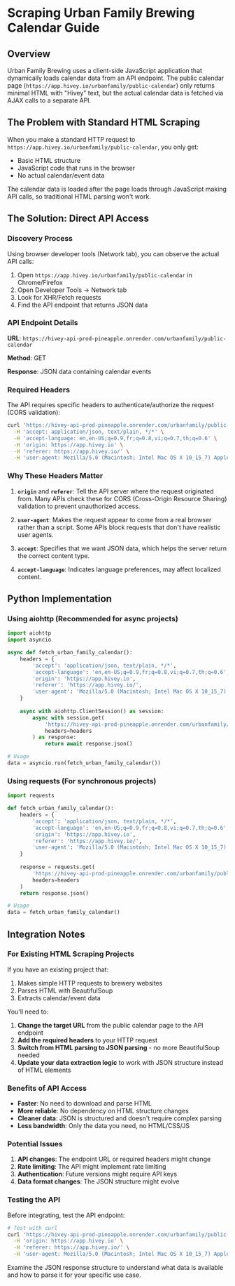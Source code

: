 # Scraping Urban Family Brewing Calendar Guide

## Overview

Urban Family Brewing uses a client-side JavaScript application that dynamically loads calendar data from an API endpoint. The public calendar page (`https://app.hivey.io/urbanfamily/public-calendar`) only returns minimal HTML with "Hivey" text, but the actual calendar data is fetched via AJAX calls to a separate API.

## The Problem with Standard HTML Scraping

When you make a standard HTTP request to `https://app.hivey.io/urbanfamily/public-calendar`, you only get:
- Basic HTML structure
- JavaScript code that runs in the browser
- No actual calendar/event data

The calendar data is loaded after the page loads through JavaScript making API calls, so traditional HTML parsing won't work.

## The Solution: Direct API Access

### Discovery Process

Using browser developer tools (Network tab), you can observe the actual API calls:

1. Open `https://app.hivey.io/urbanfamily/public-calendar` in Chrome/Firefox
2. Open Developer Tools → Network tab
3. Look for XHR/Fetch requests
4. Find the API endpoint that returns JSON data

### API Endpoint Details

**URL**: `https://hivey-api-prod-pineapple.onrender.com/urbanfamily/public-calendar`

**Method**: GET

**Response**: JSON data containing calendar events

### Required Headers

The API requires specific headers to authenticate/authorize the request (CORS validation):

```bash
curl 'https://hivey-api-prod-pineapple.onrender.com/urbanfamily/public-calendar' \
  -H 'accept: application/json, text/plain, */*' \
  -H 'accept-language: en,en-US;q=0.9,fr;q=0.8,vi;q=0.7,th;q=0.6' \
  -H 'origin: https://app.hivey.io' \
  -H 'referer: https://app.hivey.io/' \
  -H 'user-agent: Mozilla/5.0 (Macintosh; Intel Mac OS X 10_15_7) AppleWebKit/537.36 (KHTML, like Gecko) Chrome/138.0.0.0 Safari/537.36'
```

### Why These Headers Matter

1. **`origin`** and **`referer`**: Tell the API server where the request originated from. Many APIs check these for CORS (Cross-Origin Resource Sharing) validation to prevent unauthorized access.

2. **`user-agent`**: Makes the request appear to come from a real browser rather than a script. Some APIs block requests that don't have realistic user agents.

3. **`accept`**: Specifies that we want JSON data, which helps the server return the correct content type.

4. **`accept-language`**: Indicates language preferences, may affect localized content.

## Python Implementation

### Using aiohttp (Recommended for async projects)

```python
import aiohttp
import asyncio

async def fetch_urban_family_calendar():
    headers = {
        'accept': 'application/json, text/plain, */*',
        'accept-language': 'en,en-US;q=0.9,fr;q=0.8,vi;q=0.7,th;q=0.6',
        'origin': 'https://app.hivey.io',
        'referer': 'https://app.hivey.io/',
        'user-agent': 'Mozilla/5.0 (Macintosh; Intel Mac OS X 10_15_7) AppleWebKit/537.36 (KHTML, like Gecko) Chrome/138.0.0.0 Safari/537.36'
    }
    
    async with aiohttp.ClientSession() as session:
        async with session.get(
            'https://hivey-api-prod-pineapple.onrender.com/urbanfamily/public-calendar',
            headers=headers
        ) as response:
            return await response.json()

# Usage
data = asyncio.run(fetch_urban_family_calendar())
```

### Using requests (For synchronous projects)

```python
import requests

def fetch_urban_family_calendar():
    headers = {
        'accept': 'application/json, text/plain, */*',
        'accept-language': 'en,en-US;q=0.9,fr;q=0.8,vi;q=0.7,th;q=0.6',
        'origin': 'https://app.hivey.io',
        'referer': 'https://app.hivey.io/',
        'user-agent': 'Mozilla/5.0 (Macintosh; Intel Mac OS X 10_15_7) AppleWebKit/537.36 (KHTML, like Gecko) Chrome/138.0.0.0 Safari/537.36'
    }
    
    response = requests.get(
        'https://hivey-api-prod-pineapple.onrender.com/urbanfamily/public-calendar',
        headers=headers
    )
    return response.json()

# Usage
data = fetch_urban_family_calendar()
```

## Integration Notes

### For Existing HTML Scraping Projects

If you have an existing project that:
1. Makes simple HTTP requests to brewery websites
2. Parses HTML with BeautifulSoup
3. Extracts calendar/event data

You'll need to:
1. **Change the target URL** from the public calendar page to the API endpoint
2. **Add the required headers** to your HTTP request
3. **Switch from HTML parsing to JSON parsing** - no more BeautifulSoup needed
4. **Update your data extraction logic** to work with JSON structure instead of HTML elements

### Benefits of API Access

- **Faster**: No need to download and parse HTML
- **More reliable**: No dependency on HTML structure changes
- **Cleaner data**: JSON is structured and doesn't require complex parsing
- **Less bandwidth**: Only the data you need, no HTML/CSS/JS

### Potential Issues

1. **API changes**: The endpoint URL or required headers might change
2. **Rate limiting**: The API might implement rate limiting
3. **Authentication**: Future versions might require API keys
4. **Data format changes**: The JSON structure might evolve

### Testing the API

Before integrating, test the API endpoint:

```bash
# Test with curl
curl 'https://hivey-api-prod-pineapple.onrender.com/urbanfamily/public-calendar' \
  -H 'origin: https://app.hivey.io' \
  -H 'referer: https://app.hivey.io/' \
  -H 'user-agent: Mozilla/5.0 (Macintosh; Intel Mac OS X 10_15_7) AppleWebKit/537.36'
```

Examine the JSON response structure to understand what data is available and how to parse it for your specific use case.